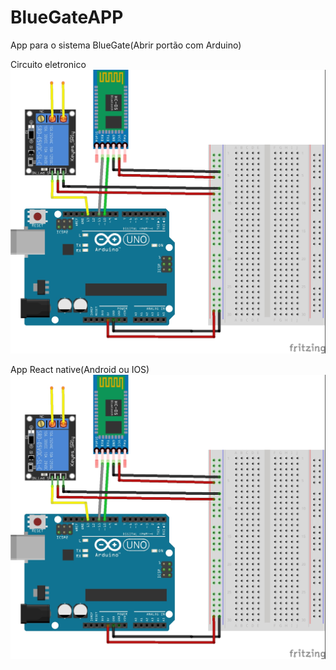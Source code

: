 # BlueGateAPP
App para o sistema BlueGate(Abrir portão com Arduino)

Circuito eletronico
![alt text](https://raw.githubusercontent.com/amurbanos/BlueGateAPP/main/BLueGateArduino_bb.jpg)

App React native(Android ou IOS)
![alt text](https://raw.githubusercontent.com/amurbanos/BlueGateAPP/main/BLueGateArduino_bb.jpg)
